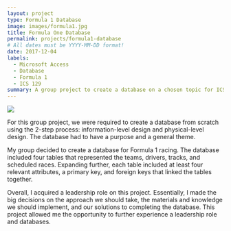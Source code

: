 ```yaml
---
layout: project
type: Formula 1 Database
image: images/formula1.jpg
title: Formula One Database
permalink: projects/formula1-database
# All dates must be YYYY-MM-DD format!
date: 2017-12-04
labels:
  - Microsoft Access
  - Database
  - Formula 1
  - ICS 129
summary: A group project to create a database on a chosen topic for ICS 129 at Leeward Community College.
---
```


<img class="ui image" src="{{ site.baseurl }}/images/Formula1ERDiagram.png">

For this group project, we were required to create a database from scratch using the 2-step process: information-level design and physical-level design. The database had to have a purpose and a general theme.

My group decided to create a database for Formula 1 racing. The database included four tables that represented the teams, drivers, tracks, and scheduled races. Expanding further, each table included at least four relevant attributes, a primary key, and foreign keys that linked the tables together.

Overall, I acquired a leadership role on this project. Essentially, I made the big decisions on the approach we should take, the materials and knowledge we should implement, and our solutions to completing the database. This project allowed me the opportunity to further experience a leadership role and databases.

